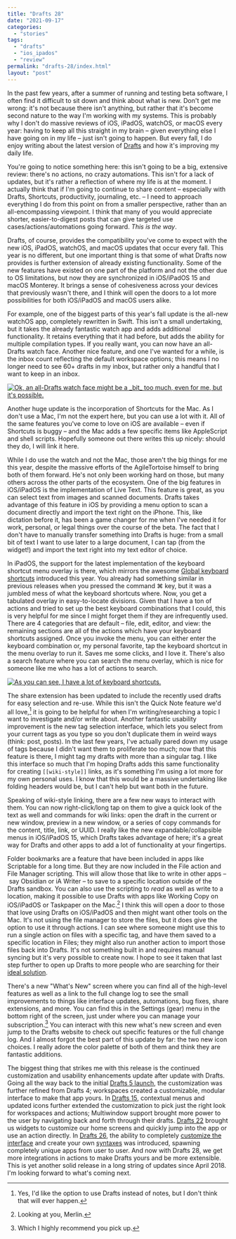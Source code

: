```yaml
---
title: "Drafts 28"
date: "2021-09-17"
categories: 
  - "stories"
tags: 
  - "drafts"
  - "ios_ipados"
  - "review"
permalink: "drafts-28/index.html"
layout: "post"
---
```


In the past few years, after a summer of running and testing beta software, I often find it difficult to sit down and think about what is new. Don't get me wrong: it's not because there isn't anything, but rather that it's become second nature to the way I'm working with my systems. This is probably why I don't do massive reviews of iOS, iPadOS, watchOS, or macOS every year: having to keep all this straight in my brain – given everything else I have going on in my life – just isn't going to happen. But every fall, I do enjoy writing about the latest version of [Drafts](https://apps.apple.com/us/app/drafts/id1236254471?uo=4&at=1001l4VZ) and how it's improving my daily life.

You're going to notice something here: this isn't going to be a big, extensive review: there's no actions, no crazy automations. This isn't for a lack of updates, but it's rather a reflection of where my life is at the moment. I actually think that if I'm going to continue to share content – especially with Drafts, Shortcuts, productivity, journaling, etc. – I need to approach everything I do from this point on from a smaller perspective, rather than an all-encompassing viewpoint. I think that many of you would appreciate shorter, easier-to-digest posts that can give targeted use cases/actions/automations going forward. _This is the way_.

Drafts, of course, provides the compatibility you've come to expect with the new iOS, iPadOS, watchOS, and macOS updates that occur every fall. This year is no different, but one important thing is that some of what Drafts now provides is further extension of already existing functionality. Some of the new features have existed on one part of the platform and not the other due to OS limitations, but now they are synchronized in iOS/iPadOS 15 and macOS Monterey. It brings a sense of cohesiveness across your devices that previously wasn't there, and I think will open the doors to a lot more possibilities for both iOS/iPadOS and macOS users alike.

For example, one of the biggest parts of this year's fall update is the all-new watchOS app, completely rewritten in Swift. This isn't a small undertaking, but it takes the already fantastic watch app and adds additional functionality. It retains everything that it had before, but adds the ability for multiple compilation types. If you really want, you can now have an all-Drafts watch face. Another nice feature, and one I've wanted for a while, is the inbox count reflecting the default workspace options; this means I no longer need to see 60+ drafts in my inbox, but rather only a handful that I want to keep in an inbox.

[![](/images/Drafts-v28-Watch-Faces-1024x547.png "Ok, an all-Drafts watch face might be a \_bit\_ too much, even for me, but it's possible.")](https://www.nahumck.me/wp-content/uploads/2021/09/Drafts-v28-Watch-Faces.png) 

Another huge update is the incorporation of Shortcuts for the Mac. As I don't use a Mac, I'm not the expert here, but you can use a lot with it. All of the same features you've come to love on iOS are available – even if Shortcuts is buggy – and the Mac adds a few specific items like AppleScript and shell scripts. Hopefully someone out there writes this up nicely: should they do, I will link it here.

While I do use the watch and not the Mac, those aren't the big things for me this year, despite the massive efforts of the AgileTortoise himself to bring both of them forward. He's not only been working hard on those, but many others across the other parts of the ecosystem. One of the big features in iOS/iPadOS is the implementation of Live Text. This feature is great, as you can select text from images and scanned documents. Drafts takes advantage of this feature in iOS by providing a menu option to scan a document directly and import the text right on the iPhone. This, like dictation before it, has been a game changer for me when I've needed it for work, personal, or legal things over the course of the beta. The fact that I don't have to manually transfer something into Drafts is huge: from a small bit of text I want to use later to a large document, I can tap (from the widget!) and import the text right into my text editor of choice.

In iPadOS, the support for the latest implementation of the keyboard shortcut menu overlay is there, which mirrors the awesome [Global keyboard shortcuts](https://sixcolors.com/post/2021/06/think-globally-the-ipads-new-universal-keyboard-shortcuts/) introduced this year. You already had something similar in previous releases when you pressed the command ⌘ key, but it was a jumbled mess of what the keyboard shortcuts where. Now, you get a tabulated overlay in easy-to-locate divisions. Given that I have a ton of actions and tried to set up the best keyboard combinations that I could, this is very helpful for me since I might forget them if they are infrequently used. There are 4 categories that are default – file, edit, editor, and view: the remaining sections are all of the actions which have your keyboard shortcuts assigned. Once you invoke the menu, you can either enter the keyboard combination or, my personal favorite, tap the keyboard shortcut in the menu overlay to run it. Saves me some clicks, and I love it. There's also a search feature where you can search the menu overlay, which is nice for someone like me who has a lot of actions to search.

[![](/images/Drafts-v28-Keyboard-Shortcuts-1024x187.png "As you can see, I have a lot of keyboard shortcuts.")](https://www.nahumck.me/wp-content/uploads/2021/09/Drafts-v28-Keyboard-Shortcuts.png) 

The share extension has been updated to include the recently used drafts for easy selection and re-use. While this isn't the Quick Note feature we'd all love,[^yes] it is going to be helpful for when I'm writing/researching a topic I want to investigate and/or write about. Another fantastic usability improvement is the new tag selection interface, which lets you select from your current tags as you type so you don't duplicate them in weird ways (think: post, posts). In the last few years, I've actually pared down my usage of tags because I didn't want them to proliferate too much; now that this feature is there, I might tag my drafts with more than a singular tag. I like this interface so much that I'm hoping Drafts adds this same functionality for creating `[[wiki-style]]` links, as it's something I'm using a lot more for my own personal uses. I know that this would be a massive undertaking like folding headers would be, but I can't help but want both in the future.

Speaking of wiki-style linking, there are a few new ways to interact with them. You can now right-click/long tap on them to give a quick look of the text as well and commands for wiki links: open the draft in the current or new window, preview in a new window, or a series of copy commands for the content, title, link, or UUID. I really like the new expandable/collapsible menus in iOS/iPadOS 15, which Drafts takes advantage of here; it's a great way for Drafts and other apps to add a lot of functionality at your fingertips.

Folder bookmarks are a feature that have been included in apps like Scriptable for a long time. But they are now included in the File action and File Manager scripting. This will allow those that like to write in other apps – say Obsidian or iA Writer – to save to a specific location outside of the Drafts sandbox. You can also use the scripting to _read_ as well as write to a location, making it possible to use Drafts with apps like Working Copy on iOS/iPadOS or Taskpaper on the Mac.[^merlin] I think this will open a door to those that love using Drafts on iOS/iPadOS and then might want other tools on the Mac. It's not using the file manager to store the files, but it does give the option to use it through actions. I can see where someone might use this to run a single action on files with a specific tag, and have them saved to a specific location in Files; they might also run another action to import those files back into Drafts. It's not something built in and requires manual syncing but it's very possible to create now. I hope to see it taken that last step further to open up Drafts to more people who are searching for their [ideal solution](https://sixcolors.com/post/2021/03/searching-for-the-perfect-ios-markdown-writing-tool/).

There's a new "What's New" screen where you can find all of the high-level features as well as a link to the full change log to see the small improvements to things like interface updates, automations, bug fixes, share extensions, and more. You can find this in the Settings (gear) menu in the bottom right of the screen, just under where you can manage your subscription.[^recommend] You can interact with this new what's new screen and even jump to the Drafts website to check out specific features or the full change log. And I almost forgot the best part of this update by far: the two new icon choices. I really adore the color palette of both of them and think they are fantastic additions.

The biggest thing that strikes me with this release is the continued customization and usability enhancements update after update with Drafts. Going all the way back to the initial [Drafts 5 launch](https://www.macstories.net/reviews/drafts-5-the-macstories-review/), the customization was further refined from Drafts 4; workspaces created a customizable, modular interface to make that app yours. In [Drafts 15](https://www.macstories.net/reviews/drafts-15-review-multiwindow-shortcuts-and-more/), contextual menus and updated icons further extended the customization to pick just the right look for workspaces and actions; Multiwindow support brought more power to the user by navigating back and forth through their drafts. [Drafts 22](https://www.macstories.net/reviews/drafts-22-review-widgets-scribble-and-more/) brought us widgets to customize our home screens and quickly jump into the app or use an action directly. In [Drafts 26](https://www.nahumck.me/drafts-26-the-customization-update/), the ability to completely [customize the interface](https://tools.getdrafts.com/themes/theme-builder) and create your own [syntaxes](https://actions.getdrafts.com/syntax_definitions) was introduced, spawning completely unique apps from user to user. And now with Drafts 28, we get more integrations in actions to make Drafts yours and be more extensible. This is yet another solid release in a long string of updates since April 2018. I'm looking forward to what's coming next.

[^yes]: Yes, I'd like the option to use Drafts instead of notes, but I don't think that will ever happen.

[^merlin]: Looking at you, Merlin.

[^recommend]: Which I highly recommend you pick up.
